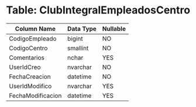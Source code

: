 # Table: ClubIntegralEmpleadosCentro

| Column Name | Data Type | Nullable |
|-------------|-----------|----------|
| CodigoEmpleado | bigint | NO |
| CodigoCentro | smallint | NO |
| Comentarios | nchar | YES |
| UserIdCreo | nvarchar | NO |
| FechaCreacion | datetime | NO |
| UserIdModifico | nvarchar | YES |
| FechaModificacion | datetime | YES |
